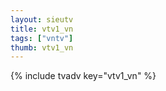 ```yaml
--- 
layout: sieutv
title: vtv1_vn
tags: ["vntv"]
thumb: vtv1_vn
---
```

{% include tvadv key="vtv1_vn" %}
